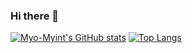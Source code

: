 ### Hi there 👋
[![Myo-Myint's GitHub stats](https://github-readme-stats.vercel.app/api?username=myo-myint)](https://github.com/myo-myint/github-readme-stats)
[![Top Langs](https://github-readme-stats.vercel.app/api/top-langs/?username=Myo-Myint)](https://github.com/Myo-Myint/github-readme-stats)
